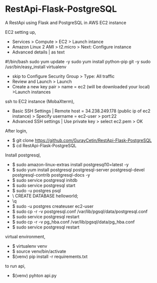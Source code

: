 # RestApi-Flask-PostgreSQL
A RestApi using Flask and PostgreSQL in AWS EC2 instance

EC2 setting up,
- Services > Compute > EC2 > Launch intance
- Amazon Linux 2 AMI > t2.micro > Next: Configure instance 
- Advanced details | as text 

#!/bin/bash 
sudo yum update -y
sudo yum install python-pip git -y
sudo /usr/bin/easy_install virtualenv

- skip to Configure Security Group > Type: All traffic
- Review and Launch > Launch
- Create a new key pair > name = ec2 (will be downloaded your local) >Launch instances

ssh to EC2 instance (MobaXterm),
- Basic SSH Settings | Remote host = 34.238.249.178 (public ip of ec2 instance) > Specify username = ec2-user > port:22
- Advanced SSH settings | Use private key > select ec2.pem > OK

After login,
- $ git clone https://github.com/GurayCetin/RestApi-Flask-PostgreSQL
- $ cd RestApi-Flask-PostgreSQL

Install postgresql,
- $ sudo amazon-linux-extras install postgresql10=latest -y
- $ sudo yum install postgresql postgresql-server postgresql-devel postgresql-contrib postgresql-docs -y
- $ sudo service postgresql initdb 
- $ sudo service postgresql start
- $ sudo -u postgres psql 
- \ CREATE DATABASE helloworld;
- \q
- $ sudo -u postgres createuser ec2-user
- $ sudo cp -r -v postgresql.conf /var/lib/pgsql/data/postgresql.conf
- $ sudo service postgresql restart
- $ sudo cp -r -v pg_hba.conf /var/lib/pgsql/data/pg_hba.conf
- $ sudo service postgresql restart

virtual environment,
- $ virtualenv venv
- $ source venv/bin/activate
- $(venv) pip install -r requirements.txt

to run api,
- $(venv) pyhton api.py


